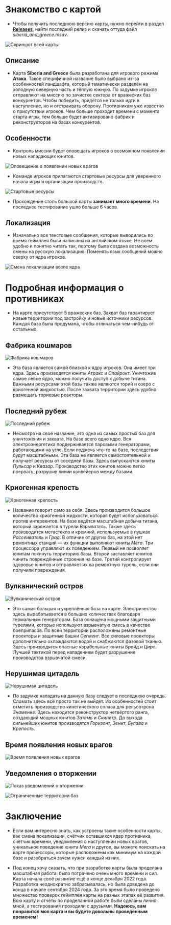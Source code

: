 # Знакомство с картой

- Чтобы получить последнюю версию карты, нужно перейти в раздел **[Releases](https://github.com/Exateym/Siberia-and-Greece/releases)**, найти последний релиз и скачать оттуда файл *siberia_and_greece.msav*.

![Скриншот всей карты](demonstrative_material/screenshot_of_the_entire_map.jpg)

## Описание

- Карта **Siberia and Greece** была разработана для игрового режима **Атака**. Такое специфичной название было выбрано из-за особенностей ландшафта, который тематически разделён на холодную северную часть и тёплую южную. По задумке игроков отправляют на миссию по зачистке сектора от вражеских баз конкурентов. Чтобы победить, придётся не только идти в наступление, но и отстраивать оборону. Противникам уже известно о присутствии игроков. Чем больше проходит времени с момента старта игры, тем больше будет активировано фабрик и реконструкторов на базах конкурентов.

## Особенности

- Контроль миссии будет оповещать игроков о возможном появлении новых нападающих юнитов.

![Оповещение о появлении новых врагов](demonstrative_material/notification_of_the_appearance_of_new_enemies.gif)

- Команде игроков прилагаются стартовые ресурсы для уверенного начала игры и организации производств.

![Стартовые ресурсы](demonstrative_material/starting_resources.png)

- Прохождение столь большой карты **занимает много времени**. На последнее тестирование ушло больше 6 часов.

## Локализация

- Изначально все текстовые сообщения, которые выводились во время геймплея были написаны на английском языке. Не всем удобно и понятно читать так, поэтому была создана возможность смены на русскую локализацию. Поменять язык сообщений можно сверху от ядра игроков.

![Смена локализации возле ядра](demonstrative_material/localization_change_near_the_core.gif)

# Подробная информация о противниках

- На карте присутствует 5 вражеских баз. Захват баз гарантирует новые территории под застройку и новые источники ресурсов. Каждая база была продумана, чтобы отличаться чем-нибудь от остальных.

## Фабрика кошмаров

![Фабрика кошмаров](demonstrative_material/reviews_of_enemy_bases/nightmare_factory.jpg)

- Эта база является самой близкой к ядру игроков. Она имеет три ядра. Здесь производятся юниты *Атракс* и *Спайрокт*. Уничтожив самое левое ядро, можно получить доступ к добыче титана. Важными ресурсами этой базы также являются торий и озеро с криогенной жидкостью. После захвата территории здесь удобно размещать ториевые реакторы.

## Последний рубеж

![Последний рубеж](demonstrative_material/reviews_of_enemy_bases/last_frontier.jpg)

- Несмотря на своё название, это одна из самых простых баз для уничтожения и захвата. На базе всего одно ядро. Вся электроэнергетика поддерживается паровыми генераторами, работающими на угле. Если поджечь что-то на базе, последствия будут масштабными. Эта база не является самостоятельной и получает ресурсы от соседней базы. Здесь выпускаются юниты *Пульсар* и *Квазар*. Производство этих юнитов можно легко прервать, разрушив линии конвейеров между базами.

## Криогенная крепость

![Криогенная крепость](demonstrative_material/reviews_of_enemy_bases/cryogen_fortress.jpg)

- Название говорит само за себя. Здесь производится большое количество криогенной жидкости, которая будет использоваться против интервентов. На базе ведётся масштабная добыча титана, который заряжается в турели *Взрыватель*. Также здесь производится метастекло и кремний, используемые в пушках *Рассеиватель* и *Град*. В отличие от других баз, на этой нет ремонтных станций — их функции выполняют юниты *Мега*. Три процессора управляют их поведением. Первый не позволяет юнитам покинуть территорию базы. Второй заставляет юнитов чинить повреждённые строения на базе. Третий контролирует здоровье юнитов и отправляет их на ремонтную турель, если они получили повреждения.

## Вулканический остров

![Вулканический остров](demonstrative_material/reviews_of_enemy_bases/volcanic_island.jpg)

- Это самая большая и укреплённая база на карте. Электричество здесь вырабатывается в больших количествах благодаря термальным генераторам. База оснащена мощными защитными турелями, которые используют взрывчатую смесь в качестве боеприпасов. По всей территории расположены ремонтные проекторы и защитные башни *Сегмент*. Все силовые проекторы дополнительно охлаждаются водой и снабжаются фазовой тканью. Здесь производятся опасные корабельные юниты *Брайд* и *Цирс*. Лучшей тактикой перед нападением будет разрушение производства взрывчатой смеси.

## Нерушимая цитадель

![Нерушимая цитадель](demonstrative_material/reviews_of_enemy_bases/indestructible_citadel.jpg)

- По задумке нападать на данную базу следует в последнюю очередь. Сломать здесь всё просто так не выйдет. Из особенностей стоит отметить производство кинетического сплава для рельсотрона *Знамение*. Здесь находится реконструктор четвёртого ранга, создающий мощных юнитов *Затемь* и *Скипетр*. До выхода сильнейших юнитов производятся *Горизонт*, *Зенит*, *Булава* и *Крепость*.

## Время появления новых врагов

![Время появления новых врагов](demonstrative_material/timings_for_new_enemies_to_appear.png)

## Уведомления о вторжении

![Показ уведомлений о вторжении](demonstrative_material/displaying_intrusion_notifications.gif)

![Ограниченные территории баз](demonstrative_material/limited_territories_of_bases.jpg)

# Заключение

- Если вам интересно знать, как устроены такие особенности карты, как смена локализации, счётчик оставшихся ядер противника, счётчик времени, уведомления о наступлении новых врагов, уникальное поведение юнита *Мега* и другое, вы можете поискать на карте процессоры, которые расположены как минимум на каждой базе и разобраться зачем нужен каждый из них.

- Под конец хочу сказать, что при разработке карты была проделана масштабная работа: было потрачено очень много времени и сил. Карта начала своё развитие ещё в конце декабря 2022 года. Разработка неоднократно забрасывалась, но была доведена до конца в начале сентября 2024 года. За это время было проведено множество проверок геймплея карты на разных этапах её развития. Всю карту и отчёты по проделанной работе были сделаны лично мной, а тестирования проходили с друзьями. **Надеюсь, вам понравится моя карта и вы будете довольны проведённым временем!**